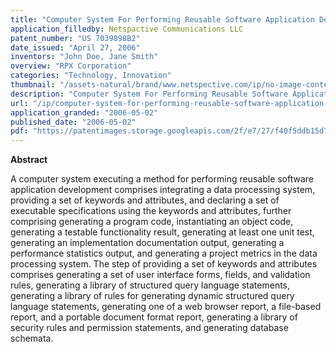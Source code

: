 ```yaml
---
title: "Computer System For Performing Reusable Software Application Development From A Set Of Declarative Executable Specifications"
application_filledby: Netspactive Communications LLC
patent_number: "US 7039898B2"
date_issued: "April 27, 2006" 
inventors: "John Doe, Jane Smith"
overview: "RPX Corporation"
categories: "Technology, Innovation"
thumbnail: "/assets-natural/brand/www.netspective.com/ip/no-image-content.jpg"
description: "Computer System For Performing Reusable Software Application Development From A Set Of Declarative Executable Specifications"
url: "/ip/computer-system-for-performing-reusable-software-application-development-from-a-set-of-declarative-executable-specifications"
application_granded: "2006-05-02"
published_date: "2006-05-02"
pdf: "https://patentimages.storage.googleapis.com/2f/e7/27/f40f5ddb15d76e/US7039898.pdf"
---
```


**Abstract**

A computer system executing a method for performing reusable software application development comprises integrating a data processing system, providing a set of keywords and attributes, and declaring a set of executable specifications using the keywords and attributes, further comprising generating a program code, instantiating an object code, generating a testable functionality result, generating at least one unit test, generating an implementation documentation output, generating a performance statistics output, and generating a project metrics in the data processing system. The step of providing a set of keywords and attributes comprises generating a set of user interface forms, fields, and validation rules, generating a library of structured query language statements, generating a library of rules for generating dynamic structured query language statements, generating one of a web browser report, a file-based report, and a portable document format report, generating a library of security rules and permission statements, and generating database schemata.